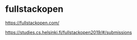 # fullstackopen

https://fullstackopen.com/

https://studies.cs.helsinki.fi/fullstackopen2019/#/submissions
